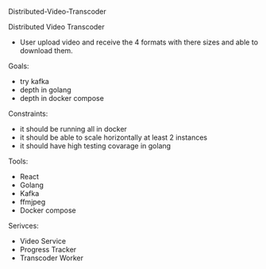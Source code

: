 Distributed-Video-Transcoder

Distributed Video Transcoder

- User upload video and receive the 4 formats with there sizes and able to download them.

Goals:

- try kafka
- depth in golang
- depth in docker compose

Constraints:

- it should be running all in docker
- it should be able to scale horizontally at least 2 instances
- it should have high testing covarage in golang

Tools:

- React
- Golang
- Kafka
- ffmjpeg
- Docker compose

Serivces:

- Video Service
- Progress Tracker
- Transcoder Worker
